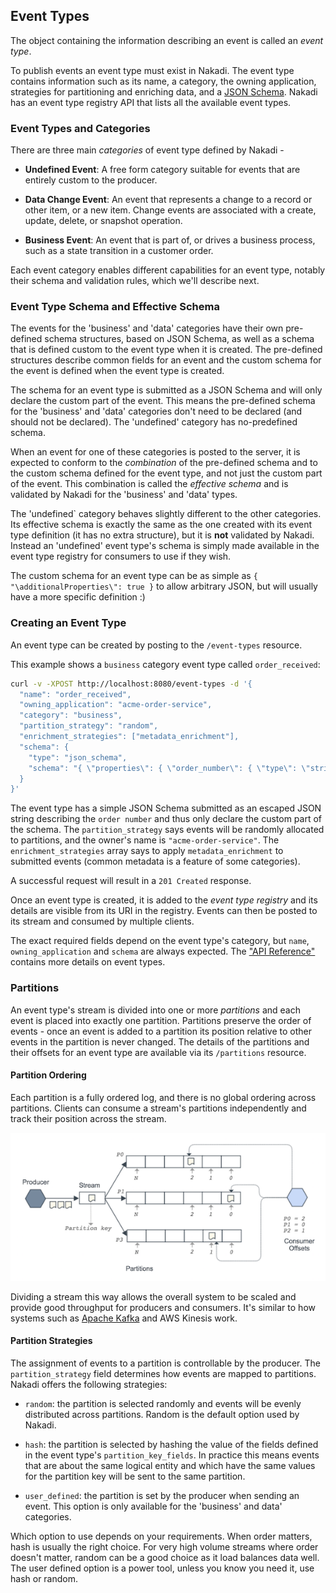 ## Event Types

The object containing the information describing an event is called an 
_event type_.

To publish events an event type must exist in Nakadi. The event type 
contains information such as its name, a category, the owning application, 
strategies for partitioning and enriching data, and a 
[JSON Schema](http://json-schema.org/). Nakadi has an event type registry 
API that lists all the available event types.

### Event Types and Categories

There are three main _categories_ of event type defined by Nakadi - 

- **Undefined Event**: A free form category suitable for events that are entirely custom to the producer.

- **Data Change Event**: An event that represents a change to a record or other item, or a new item. Change events are associated with a create, update, delete, or snapshot operation. 

- **Business Event**: An event that is part of, or drives a business process, such as a state transition in a customer order. 

Each event category enables different capabilities for an event type, notably their schema and validation rules, which we'll describe next.

<a class="anchor" href="#effective-schema" id="effective-schema"></a>
### Event Type Schema and Effective Schema

The events for the 'business' and 'data' categories have their own pre-defined 
schema structures, based on JSON Schema, as well as a schema that is defined 
custom to the event type when it is created. The pre-defined structures 
describe common fields for an event and the custom schema for the event is 
defined when the event type is created.  

The schema for an event type is submitted as a JSON Schema and will only declare the custom part of the event. This means the pre-defined schema for 
the 'business' and 'data' categories don't need to be declared (and should not 
be declared). The 'undefined' category has no-predefined schema.

When an event for one of these categories is posted to the server, it is 
expected to conform to the _combination_ of the pre-defined schema and to the 
custom schema defined for the event type, and not just the custom part of the event. This combination is called the _effective schema_ and is validated by Nakadi for the 'business' and 'data' types.

The 'undefined` category behaves slightly different to the other categories. Its effective schema is exactly the same as the one created with its event type definition (it has no extra structure), but it is **not** validated by Nakadi. Instead an 'undefined' event type's schema is simply made available in the event type registry for consumers to use if they wish.

The custom schema for an event type can be as simple as 
`{ "\additionalProperties\": true }` to allow arbitrary JSON, but will usually 
have a more specific definition :)

### Creating an Event Type

An event type can be created by posting to the `/event-types` resource. 

This example shows a `business` category event type called `order_received`:

```sh
curl -v -XPOST http://localhost:8080/event-types -d '{
  "name": "order_received",
  "owning_application": "acme-order-service",
  "category": "business",
  "partition_strategy": "random",
  "enrichment_strategies": ["metadata_enrichment"],
  "schema": {
    "type": "json_schema",
    "schema": "{ \"properties\": { \"order_number\": { \"type\": \"string\" } } }"
  }
}'
```

The event type has a simple JSON Schema submitted as an escaped JSON string describing the `order number` and thus only declare the custom part of the schema. The `partition_strategy` 
says events will be randomly allocated to partitions, and the owner's name is 
`"acme-order-service"`. The `enrichment_strategies` array says to apply `metadata_enrichment` to submitted events (common metadata is a feature of some categories). 

A successful request will result in a `201 Created` response. 

Once an event type is created, it is added to the _event type registry_ and its details are visible from its URI in the registry. Events can then be posted to its stream and consumed by multiple clients. 

The exact required fields depend on the event type's category, but `name`, `owning_application` and `schema` are always expected. The 
["API Reference"](./api-reference.html) contains more details on event types.

### Partitions

An event type's stream is divided into one or more _partitions_ and each event is placed into exactly one partition. Partitions preserve the order of events - once an event is added to a partition its position relative to other events in the partition is never changed. The details of the partitions and their offsets for an event type are available via its `/partitions` resource.

#### Partition Ordering

Each partition is a fully ordered log, and there is no global ordering across partitions. Clients can consume a stream's partitions independently and track their position across the stream.

![/images/partitions.png](/docs/images/partitions.png)

Dividing a stream this way allows the overall system to be scaled and provide 
good throughput for producers and consumers. It's similar to how systems such as [Apache Kafka](http://kafka.apache.org/documentation.html#intro_topics) and AWS Kinesis work. 

#### Partition Strategies

The assignment of events to a partition is controllable by the producer. The 
`partition_strategy` field determines how events are mapped to partitions. Nakadi offers the following strategies:

- `random`: the partition is selected randomly and events will be evenly distributed across partitions. Random is the default option used by Nakadi.

- `hash`: the partition is selected by hashing the value of the fields
  defined in the event type's `partition_key_fields`. In practice this means events that are about the same logical entity and which have the same values for the partition key will be sent to the same partition.

- `user_defined`: the partition is set by the producer when sending an event. This option is only available for the 'business' and data' categories.

Which option to use depends on your requirements. When order matters, hash is usually the right choice. For very high volume streams where order doesn't matter, random can be a good choice as it load balances data well. The user defined option is a power tool, unless you know you need it, use hash or random.
